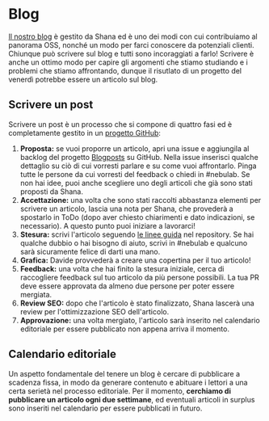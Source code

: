 # Blog

[Il nostro blog](https://nebulab.it/blog/) è gestito da Shana ed è uno dei modi con cui contribuiamo 
al panorama OSS, nonché un modo per farci conoscere da potenziali clienti. Chiunque può scrivere sul 
blog e tutti sono incoraggiati a farlo! Scrivere è anche un ottimo modo per capire gli argomenti che 
stiamo studiando e i problemi che stiamo affrontando, dunque il risutlato di un progetto del venerdì 
potrebbe essere un articolo sul blog.

## Scrivere un post

Scrivere un post è un processo che si compone di quattro fasi ed è completamente gestito in un
[progetto GitHub](https://github.com/nebulab/nebulab/projects/3):

1. **Proposta:** se vuoi proporre un articolo, apri una issue e aggiungila al backlog del progetto 
[Blogposts](https://github.com/nebulab/nebulab/projects/3) su GitHub. Nella issue inserisci qualche
dettaglio su ciò di cui vorresti parlare e su come vuoi affrontarlo. Pinga tutte le persone da cui 
vorresti del feedback o chiedi in #nebulab. Se non hai idee, puoi anche scegliere uno degli articoli
che già sono stati proposti da Shana.
2. **Accettazione:** una volta che sono stati raccolti abbastanza elementi per scrivere un articolo,
lascia una nota per Shana, che provederà a spostarlo in ToDo (dopo aver chiesto chiarimenti e dato
indicazioni, se necessario). A questo punto puoi iniziare a lavorarci! 
3. **Stesura:** scrivi l'articolo seguendo [le linee guida](https://github.com/nebulab/nebulab/blob/master/source/blog/posts/2050-01-01-blogpost-template.html.markdown)
nel repository. Se hai qualche dubbio o hai bisogno di aiuto, scrivi in #nebulab e qualcuno sarà
sicuramente felice di darti una mano. 
4. **Grafica:** Davide provvederà a creare una copertina per il tuo articolo!
5. **Feedback:** una volta che hai finito la stesura iniziale, cerca di raccogliere feedback sul tuo 
articolo da più persone possibili. La tua PR deve essere approvata da almeno due persone per poter
essere mergiata.
6. **Review SEO:** dopo che l'articolo è stato finalizzato, Shana lascerà una review per
l'ottimizzazione SEO dell'articolo.
7. **Approvazione:** una volta mergiato, l'articolo sarà inserito nel calendario editoriale per 
essere pubblicato non appena arriva il momento.

## Calendario editoriale

Un aspetto fondamentale del tenere un blog è cercare di pubblicare a scadenza fissa, in modo da
generare contenuto e abituare i lettori a una certa serietà nel processo editoriale. Per il momento,
**cerchiamo di pubblicare un articolo ogni due settimane**, ed eventuali articoli in surplus sono 
inseriti nel calendario per essere pubblicati in futuro. 

